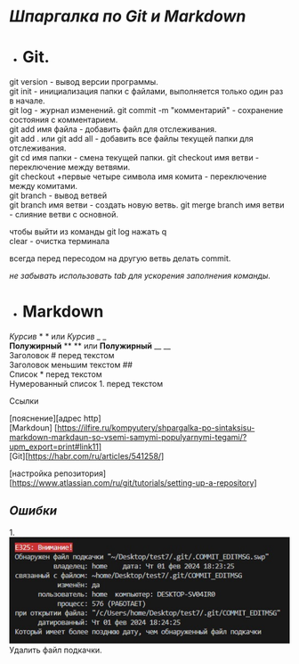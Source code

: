 # ***Шпаргалка по Git и Markdown***

* # **Git.**
git version - вывод версии программы.   
git init - инициализация папки с файлами, выполняется только один раз в начале.   
git log - журнал изменений. 
git commit -m "комментарий" - сохранение состояния с комментарием.  
git add имя файла - добавить файл для отслеживания.  
git add . или git add all - добавить все файлы текущей папки для отслеживания.  
git cd имя папки - смена текущей папки. 
git checkout имя ветви  - переключение между ветвями.   
git checkout +первые четыре символа имя комита - переключение между комитами.  
git branch - вывод ветвей  
git branch имя ветви - создать новую ветвь. 
git merge branch имя ветви - слияние ветви с основной.  

чтобы выйти из команды git log нажать q    
clear - очистка терминала 

всегда перед пересодом на другую ветвь делать commit.   

*не забывать использовать tab для ускорения заполнения команды.*




* # **Markdown**    
*Курсив*  * *  или _Курсив_ _ _  
**Полужирный**  ** ** или __Полужирный__ __ __     
Заголовок #  перед текстом  
Заголовок меньшим текстом ##    
Список *  перед текстом     
Нумерованный список 1.  перед текстом



Ссылки 

[пояснение][адрес http]     
[Markdoun] [https://ilfire.ru/kompyutery/shpargalka-po-sintaksisu-markdown-markdaun-so-vsemi-samymi-populyarnymi-tegami/?upm_export=print#link11]   
[Git][https://habr.com/ru/articles/541258/]

[настройка репозитория][https://www.atlassian.com/ru/git/tutorials/setting-up-a-repository]


## *Ошибки*
1.![изображение не найдено](e325.jpg)
Удалить файл подкачки.